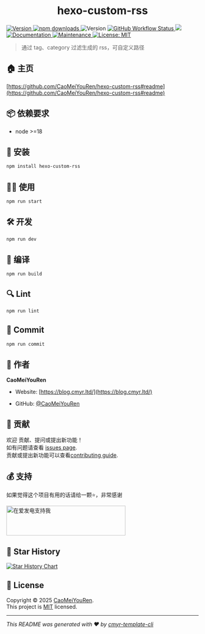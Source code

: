 <h1 align="center">hexo-custom-rss </h1>
<p>
  <a href="https://www.npmjs.com/package/hexo-custom-rss" target="_blank">
    <img alt="Version" src="https://img.shields.io/npm/v/hexo-custom-rss.svg">
  </a>
  <a href="https://www.npmjs.com/package/hexo-custom-rss" target="_blank">
    <img alt="npm downloads" src="https://img.shields.io/npm/dt/hexo-custom-rss?label=npm%20downloads&color=yellow">
  </a>
  <img alt="Version" src="https://img.shields.io/github/package-json/v/CaoMeiYouRen/hexo-custom-rss.svg" />
  <a href="https://github.com/CaoMeiYouRen/hexo-custom-rss/actions?query=workflow%3ARelease" target="_blank">
    <img alt="GitHub Workflow Status" src="https://img.shields.io/github/actions/workflow/status/CaoMeiYouRen/hexo-custom-rss/release.yml?branch=master">
  </a>
  <img src="https://img.shields.io/node/v/hexo-custom-rss" />
  <a href="https://github.com/CaoMeiYouRen/hexo-custom-rss#readme" target="_blank">
    <img alt="Documentation" src="https://img.shields.io/badge/documentation-yes-brightgreen.svg" />
  </a>
  <a href="https://github.com/CaoMeiYouRen/hexo-custom-rss/graphs/commit-activity" target="_blank">
    <img alt="Maintenance" src="https://img.shields.io/badge/Maintained%3F-yes-green.svg" />
  </a>
  <a href="https://github.com/CaoMeiYouRen/hexo-custom-rss/blob/master/LICENSE" target="_blank">
    <img alt="License: MIT" src="https://img.shields.io/github/license/CaoMeiYouRen/hexo-custom-rss?color=yellow" />
  </a>
</p>


> 通过 tag、category 过滤生成的 rss，可自定义路径

## 🏠 主页

[https://github.com/CaoMeiYouRen/hexo-custom-rss#readme](https://github.com/CaoMeiYouRen/hexo-custom-rss#readme)


## 📦 依赖要求


- node >=18

## 🚀 安装

```sh
npm install hexo-custom-rss
```

## 👨‍💻 使用

```sh
npm run start
```

## 🛠️ 开发

```sh
npm run dev
```

## 🔧 编译

```sh
npm run build
```

## 🔍 Lint

```sh
npm run lint
```

## 💾 Commit

```sh
npm run commit
```


## 👤 作者


**CaoMeiYouRen**

* Website: [https://blog.cmyr.ltd/](https://blog.cmyr.ltd/)

* GitHub: [@CaoMeiYouRen](https://github.com/CaoMeiYouRen)


## 🤝 贡献

欢迎 贡献、提问或提出新功能！<br />如有问题请查看 [issues page](https://github.com/CaoMeiYouRen/hexo-custom-rss/issues). <br/>贡献或提出新功能可以查看[contributing guide](https://github.com/CaoMeiYouRen/hexo-custom-rss/blob/master/CONTRIBUTING.md).

## 💰 支持

如果觉得这个项目有用的话请给一颗⭐️，非常感谢

<a href="https://afdian.com/@CaoMeiYouRen">
  <img src="https://oss.cmyr.dev/images/202306192324870.png" width="312px" height="78px" alt="在爱发电支持我">
</a>


## 🌟 Star History

[![Star History Chart](https://api.star-history.com/svg?repos=CaoMeiYouRen/hexo-custom-rss&type=Date)](https://star-history.com/#CaoMeiYouRen/hexo-custom-rss&Date)

## 📝 License

Copyright © 2025 [CaoMeiYouRen](https://github.com/CaoMeiYouRen).<br />
This project is [MIT](https://github.com/CaoMeiYouRen/hexo-custom-rss/blob/master/LICENSE) licensed.

***
_This README was generated with ❤️ by [cmyr-template-cli](https://github.com/CaoMeiYouRen/cmyr-template-cli)_
